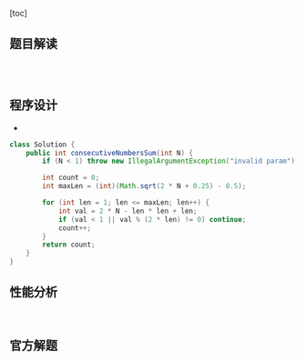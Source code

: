 [toc]





## 题目解读

&emsp;

```java

```

## 程序设计

* 

```java
class Solution {
    public int consecutiveNumbersSum(int N) {
        if (N < 1) throw new IllegalArgumentException("invalid param");

        int count = 0;
        int maxLen = (int)(Math.sqrt(2 * N + 0.25) - 0.5);

        for (int len = 1; len <= maxLen; len++) {
            int val = 2 * N - len * len + len;
            if (val < 1 || val % (2 * len) != 0) continue;
            count++;
        }
        return count;
    }
}
```

## 性能分析

&emsp;



## 官方解题

&emsp;